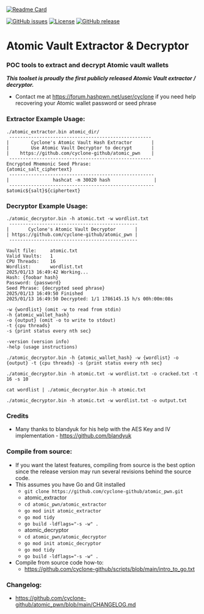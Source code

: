 [![Readme Card](https://github-readme-stats.vercel.app/api/pin/?username=cyclone-github&repo=atomic_pwn&theme=gruvbox)](https://github.com/cyclone-github/atomic_pwn/)

[![GitHub issues](https://img.shields.io/github/issues/cyclone-github/atomic_pwn.svg)](https://github.com/cyclone-github/atomic_pwn/issues)
[![License](https://img.shields.io/github/license/cyclone-github/atomic_pwn.svg)](LICENSE)
[![GitHub release](https://img.shields.io/github/release/cyclone-github/atomic_pwn.svg)](https://github.com/cyclone-github/atomic_pwn/releases)

# Atomic Vault Extractor & Decryptor
### POC tools to extract and decrypt Atomic vault wallets
_**This toolset is proudly the first publicly released Atomic Vault extractor / decryptor.**_
- Contact me at https://forum.hashpwn.net/user/cyclone if you need help recovering your Atomic wallet password or seed phrase
### Extractor Example Usage:
```
./atomic_extractor.bin atomic_dir/
 ---------------------------------------------------- 
|        Cyclone's Atomic Vault Hash Extractor       |
|        Use Atomic Vault Decryptor to decrypt       |
|    https://github.com/cyclone-github/atomic_pwn    |
 ---------------------------------------------------- 
Encrypted Mnemonic Seed Phrase:
{atomic_salt_ciphertext}
 ----------------------------------------------------- 
|                hashcat -m 30020 hash                |
 ----------------------------------------------------- 
$atomic${salt}${ciphertext}
```
### Decryptor Example Usage:
```
./atomic_decryptor.bin -h atomic.txt -w wordlist.txt
 ----------------------------------------------- 
|       Cyclone's Atomic Vault Decryptor       |
| https://github.com/cyclone-github/atomic_pwn |
 ----------------------------------------------- 

Vault file:     atomic.txt
Valid Vaults:   1
CPU Threads:    16
Wordlist:       wordlist.txt
2025/01/13 16:49:42 Working...
Hash: {foobar hash}
Password: {password}
Seed Phrase: {decrypted seed phrase}
2025/01/13 16:49:50 Finished
2025/01/13 16:49:50 Decrypted: 1/1 1786145.15 h/s 00h:00m:08s
```

```
-w {wordlist} (omit -w to read from stdin)
-h {atomic_wallet_hash}
-o {output} (omit -o to write to stdout)
-t {cpu threads}
-s {print status every nth sec}

-version (version info)
-help (usage instructions)

./atomic_decryptor.bin -h {atomic_wallet_hash} -w {wordlist} -o {output} -t {cpu threads} -s {print status every nth sec}

./atomic_decryptor.bin -h atomic.txt -w wordlist.txt -o cracked.txt -t 16 -s 10

cat wordlist | ./atomic_decryptor.bin -h atomic.txt

./atomic_decryptor.bin -h atomic.txt -w wordlist.txt -o output.txt
```

### Credits
- Many thanks to blandyuk for his help with the AES Key and IV implementation - https://github.com/blandyuk

### Compile from source:
- If you want the latest features, compiling from source is the best option since the release version may run several revisions behind the source code.
- This assumes you have Go and Git installed
  - `git clone https://github.com/cyclone-github/atomic_pwn.git`
  - atomic_extractor
  - `cd atomic_pwn/atomic_extractor`
  - `go mod init atomic_extractor`
  - `go mod tidy`
  - `go build -ldflags="-s -w" .`
  - atomic_decryptor
  - `cd atomic_pwn/atomic_decryptor`
  - `go mod init atomic_decryptor`
  - `go mod tidy`
  - `go build -ldflags="-s -w" .`
- Compile from source code how-to:
  - https://github.com/cyclone-github/scripts/blob/main/intro_to_go.txt

### Changelog:
* https://github.com/cyclone-github/atomic_pwn/blob/main/CHANGELOG.md
